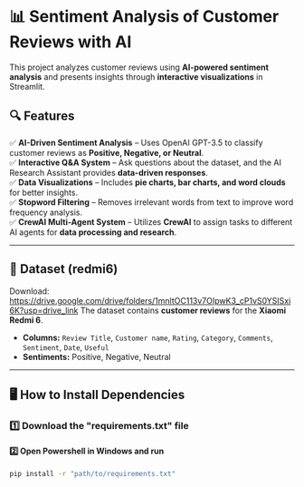 # 📊 Sentiment Analysis of Customer Reviews with AI

This project analyzes customer reviews using **AI-powered sentiment analysis** and presents insights through **interactive visualizations** in Streamlit.

## 🔍 Features
✅ **AI-Driven Sentiment Analysis** – Uses OpenAI GPT-3.5 to classify customer reviews as **Positive, Negative, or Neutral**.  
✅ **Interactive Q&A System** – Ask questions about the dataset, and the AI Research Assistant provides **data-driven responses**.  
✅ **Data Visualizations** – Includes **pie charts, bar charts, and word clouds** for better insights.  
✅ **Stopword Filtering** – Removes irrelevant words from text to improve word frequency analysis.  
✅ **CrewAI Multi-Agent System** – Utilizes **CrewAI** to assign tasks to different AI agents for **data processing and research**.  

---

## 📂 Dataset (redmi6)

Download: https://drive.google.com/drive/folders/1mnltOC113v7OIpwK3_cP1vS0YSISxi6K?usp=drive_link
The dataset contains **customer reviews** for the **Xiaomi Redmi 6**.  
- **Columns:** `Review Title`, `Customer name`, `Rating`, `Category`, `Comments`, `Sentiment`, `Date`, `Useful` 
- **Sentiments:** Positive, Negative, Neutral  

---

## 🖥️ How to Install Dependencies
### 1️⃣ Download the "requirements.txt" file
#### 2️⃣ Open Powershell in Windows and run
```bash
pip install -r "path/to/requirements.txt"
